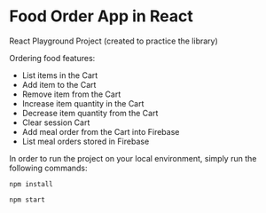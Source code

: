 # Food Order App in React

React Playground Project (created to practice the library)

Ordering food features:
- List items in the Cart
- Add item to the Cart
- Remove item from the Cart
- Increase item quantity in the Cart
- Decrease item quantity from the Cart
- Clear session Cart
- Add meal order from the Cart into Firebase
- List meal orders stored in Firebase

In order to run the project on your local environment, simply run the following commands:

`npm install`

`npm start`
